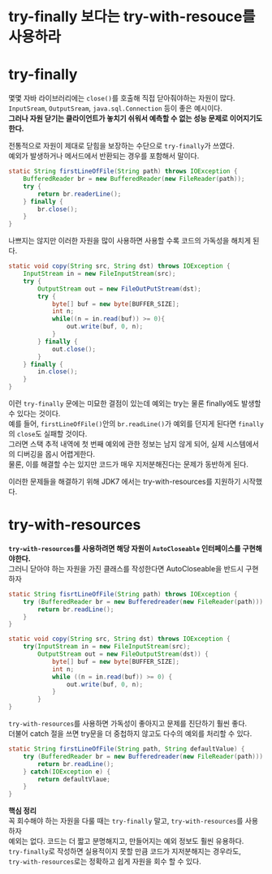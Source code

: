 try-finally 보다는 try-with-resouce를 사용하라
=================================================

# try-finally

몇몇 자바 라이브러리에는 `close()`를 호출해 직접 닫아줘야하는 자원이 많다.       
`InputSream`, `OutputSream`, `java.sql.Connection` 등이 좋은 예시이다.       
**그러나 자원 닫기는 클라이언트가 놓치기 쉬워서 예측할 수 없는 성능 문제로 이어지기도 한다.**       
   
전통적으로 자원이 제대로 닫힘을 보장하는 수단으로 `try-finally`가 쓰였다.      
예외가 발생하거나 메서드에서 반환되는 경우를 포함해서 말이다.     

```java
static String firstLineOfFile(String path) throws IOException {
    BufferedReader br = new BufferedReader(new FileReader(path));
    try {
        return br.readerLine();
    } finally {
        br.close();
    }
}
```
나쁘지는 않지만 이러한 자원을 많이 사용하면 사용할 수록 코드의 가독성을 해치게 된다.   

```java
static void copy(String src, String dst) throws IOException {
    InputStream in = new FileInputStream(src);
    try {
        OutputStream out = new FileOutPutStream(dst);
        try {
            byte[] buf = new byte[BUFFER_SIZE];
            int n;
            while((n = in.read(buf)) >= 0){
                out.write(buf, 0, n);
            }
        } finally {
            out.close();
        }
    } finally {
        in.close();
    }
}
```
이런 `try-finally` 문에는 미묘한 결점이 있는데 예외는 try는 물론 finally에도 발생할 수 있다는 것이다.            
예를 들어, `firstLineOfFile()`안의 `br.readLine()`가 예외를 던지게 된다면 `finally`의 `close`도 실패할 것이다.         
그러면 스택 추적 내역에 첫 번째 예외에 관한 정보는 남지 않게 되어, 실제 시스템에서의 디버깅을 몹시 어렵게한다.      
물론, 이를 해결할 수는 있지만 코드가 매우 지저분해진다는 문제가 동반하게 된다.      

이러한 문제들을 해결하기 위해 JDK7 에서는 try-with-resources를 지원하기 시작했다.   
  
# try-with-resources
**`try-with-resources`를 사용하려면 해당 자원이 `AutoCloseable` 인터페이스를 구현해야한다.**  
그러니 닫아야 하는 자원을 가진 클래스를 작성한다면 AutoCloseable을 반드시 구현하자   

```java
static String fisrtLineOfFile(String path) throws IOException {
    try (BufferedReader br = new Bufferedreader(new FileReader(path))) {
        return br.readLine();
    }
}
```
```java
static void copy(String src, String dst) throws IOException {
    try(InputStream in = new FileInputStream(src);
        OutputStream out = new FileOutputStream(dst)) {
            byte[] buf = new byte[BUFFER_SIZE];
            int n;
            while ((n = in.read(buf)) >= 0) {
                out.write(buf, 0, n);
            }
        }
}
```
`try-with-resources`를 사용하면 가독성이 좋아지고 문제를 진단하기 훨씬 좋다.      
더불어 catch 절을 쓰면 try문을 더 중첩하지 않고도 다수의 예외를 처리할 수 있다.     

```java
static String firstLineOfFile(String path, String defaultValue) {
    try (BufferedReader br = new Bufferedreader(new FileReader(path))) {
        return br.readLine();
    } catch(IOException e) {
        return defaultVlaue;
    }
}
```   
  
**핵심 정리**   
꼭 회수해야 하는 자원을 다룰 때는 `try-finally` 말고, `try-with-resources`를 사용하자   
예외는 없다. 코드는 더 짧고 분명해지고, 만들어지는 예외 정보도 훨씬 유용하다.   
`try-finally`로 작성하면 실용적이지 못할 만큼 코드가 지저분해지는 경우라도,   
`try-with-resources`로는 정확하고 쉽게 자원을 회수 할 수 있다.      









